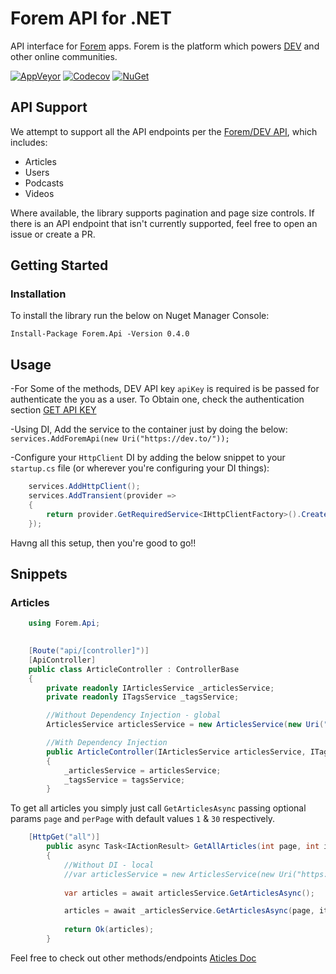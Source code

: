 # Forem API for .NET
API interface for [Forem](https://www.forem.com/) apps. Forem is the platform which powers [DEV](https://dev.to) and other online communities.

[![AppVeyor](https://img.shields.io/appveyor/ci/Turnerj/forem-dotnet/master.svg)](https://ci.appveyor.com/project/Turnerj/forem-dotnet)
[![Codecov](https://img.shields.io/codecov/c/github/turnerj/forem-dotnet/master.svg)](https://codecov.io/gh/turnerj/forem-dotnet)
[![NuGet](https://img.shields.io/nuget/v/Forem.Api.svg)](https://www.nuget.org/packages/Forem.Api)

## API Support

We attempt to support all the API endpoints per the [Forem/DEV API](https://docs.dev.to/api/), which includes:

- Articles
- Users
- Podcasts
- Videos

Where available, the library supports pagination and page size controls.
If there is an API endpoint that isn't currently supported, feel free to open an issue or create a PR.

## Getting Started

### Installation

To install the library run the below on Nuget Manager Console:

`Install-Package Forem.Api -Version 0.4.0`	

## Usage

-For Some of the methods, DEV API key `apiKey`  is required is be passed for authenticate the you as a user. 
To Obtain one, check the authentication section [GET API KEY](https://docs.dev.to/api/#section/Authentication)

-Using DI, Add the service to the container just by doing the below:
`services.AddForemApi(new Uri("https://dev.to/"));`

-Configure your `HttpClient` DI by adding the below snippet to your `startup.cs` file (or wherever you're configuring your DI things):

```csharp
	services.AddHttpClient();
	services.AddTransient(provider =>
	{
		return provider.GetRequiredService<IHttpClientFactory>().CreateClient(string.Empty);
	});
```

Havng all this setup, then you're good to go!!


## Snippets

### Articles

```csharp
    using Forem.Api;

	
    [Route("api/[controller]")]
    [ApiController]
    public class ArticleController : ControllerBase
    {
        private readonly IArticlesService _articlesService;
        private readonly ITagsService _tagsService;

        //Without Dependency Injection - global
        ArticlesService articlesService = new ArticlesService(new Uri("https://dev.to/"), new HttpClient());

        //With Dependency Injection
        public ArticleController(IArticlesService articlesService, ITagsService tagsService)
        {
            _articlesService = articlesService;
            _tagsService = tagsService;
        }

```

To get all articles you simply just call `GetArticlesAsync` passing optional params `page` and `perPage` with default values `1` & `30` respectively.

```csharp
	[HttpGet("all")]
        public async Task<IActionResult> GetAllArticles(int page, int itemPerPage)
        {
            //Without DI - local
            //var articlesService = new ArticlesService(new Uri("https://dev.to/"), new HttpClient());
           
            var articles = await articlesService.GetArticlesAsync();

            articles = await _articlesService.GetArticlesAsync(page, itemPerPage);
            
            return Ok(articles);
        }

```

Feel free to check out other methods/endpoints [Aticles Doc](https://docs.dev.to/api/#operation/getArticles)

